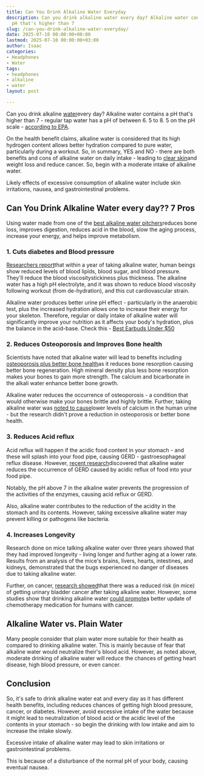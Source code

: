 ```yaml
---
title: Can You Drink Alkaline Water Everyday
description: Can you drink alkaline water every day? Alkaline water contains a 
  pH that's higher than 7
slug: /can-you-drink-alkaline-water-everyday/
date: 2025-07-10 00:00:00+00:00
lastmod: 2025-07-10 00:00:00+03:00
author: Isaac
categories:
- Headphones
- Water
tags:
- headphones
- alkaline
- water
layout: post

---
```

Can you drink alkaline [water](https://pestpolicy.com/best-water-tables-for-1-year-old/)every day? Alkaline water contains a pH that's higher than 7 - regular tap water has a pH of between 6. 5 to 8. 5 on the pH scale - [according to EPA](https://www.epa.gov/sdwa/drinking-water-regulations-and-contaminants).

On the health benefit claims, alkaline water is considered that its high hydrogen content allows better hydration compared to pure water, particularly during a workout. So, in summary, YES and NO - there are both benefits and cons of alkaline water on daily intake - leading to [clear skin](https://twitter.com/_AyeVee/status/1085823220157054976)and weight loss and reduce cancer. So, begin with a moderate intake of alkaline water.

Likely effects of excessive consumption of alkaline water include skin irritations, nausea, and gastrointestinal problems.

##  Can You Drink Alkaline Water every day?? 7 Pros

Using water made from one of the [best alkaline water pitchers](https://upurifywater.com/best-alkaline-water-pitcher/)reduces bone loss, improves digestion, reduces acid in the blood, slow the aging process, increase your energy, and helps improve metabolism.

###  1. Cuts diabetes and Blood pressure

[Researchers report](http://en.cnki.com.cn/Article_en/CJFDTOTAL-SHYI200112005.htm)that within a year of taking alkaline water, human beings show reduced levels of blood lipids, blood sugar, and blood pressure. They'll reduce the blood viscositystickiness plus thickness. The alkaline water has a high pH electrolyte, and it was shown to reduce blood viscosity following workout (from de-hydration), and this cut cardiovascular strain.

Alkaline water produces better urine pH effect - particularly in the anaerobic test, plus the increased hydration allows one to increase their energy for your skeleton. Therefore, regular or daily intake of alkaline water will significantly improve your nutrition as it affects your body's hydration, plus the balance in the acid-base. Check this - [Best Earbuds Under $50](https://pestpolicy.com/best-earbuds-under-50/)

###  2. Reduces Osteoporosis and Improves Bone health

Scientists have noted that alkaline water will lead to benefits including [osteoporosis plus better bone health](http://www.thebonejournal.com/article/S8756-3282(08)00781-3/abstract)as it reduces bone resorption causing better bone regeneration. High mineral density plus less bone resorption makes your bones to gain more strength. The calcium and bicarbonate in the alkali water enhance better bone growth.

Alkaline water reduces the occurrence of osteoporosis - a condition that would otherwise make your bones brittle and highly brittle. Further, taking alkaline water was [noted to cause](https://www.ncbi.nlm.nih.gov/pmc/articles/PMC3195546/)lower levels of calcium in the human urine - but the research didn't prove a reduction in osteoporosis or better bone health.

###  3. Reduces Acid reflux

Acid reflux will happen if the acidic food content in your stomach - and these will splash into your food pipe, causing GERD - gastroesophageal reflux disease. However, [recent research](http://journals.sagepub.com/doi/abs/10.1177/000348941212100702)discovered that alkaline water reduces the occurrence of GERD caused by acidic reflux of food into your food pipe.

Notably, the pH above 7 in the alkaline water prevents the progression of the activities of the enzymes, causing acid reflux or GERD.

Also, alkaline water contributes to the reduction of the acidity in the stomach and its contents. However, taking excessive alkaline water may prevent killing or pathogens like bacteria.

###  4. Increases Longevity

Research done on mice talking alkaline water over three years showed that they had improved longevity - living longer and further aging at a lower rate. Results from an analysis of the mice's brains, livers, hearts, intestines, and kidneys, demonstrated that the bugs experienced no danger of diseases due to taking alkaline water.

Further, on cancer, [research showed](http://bmjopen.bmj.com/content/6/6/e010438.full)that there was a reduced risk (in mice) of getting urinary bladder cancer after taking alkaline water. However, some studies show that drinking alkaline water [could promote](https://www.ncbi.nlm.nih.gov/pmc/articles/PMC3195546/)a better update of chemotherapy medication for humans with cancer.

##  Alkaline Water vs. Plain Water

Many people consider that plain water more suitable for their health as compared to drinking alkaline water. This is mainly because of fear that alkaline water would neutralize their's blood acid. However, as noted above, moderate drinking of alkaline water will reduce the chances of getting heart disease, high blood pressure, or even cancer.

##  Conclusion

So, it's safe to drink alkaline water eat and every day as it has different health benefits, including reduces chances of getting high blood pressure, cancer, or diabetes. However, avoid excessive intake of the water because it might lead to neutralization of blood acid or the acidic level of the contents in your stomach - so begin the drinking with low intake and aim to increase the intake slowly.

Excessive intake of alkaline water may lead to skin irritations or gastrointestinal problems.

This is because of a disturbance of the normal pH of your body, causing eventual nausea.